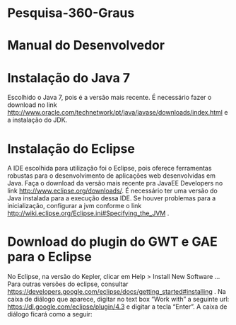 Pesquisa-360-Graus
==================

Manual do Desenvolvedor
=======================

Instalação do Java 7
====================

Escolhido o Java 7, pois é a versão mais recente. É necessário fazer o download no link http://www.oracle.com/technetwork/pt/java/javase/downloads/index.html e a instalação do JDK.

Instalação do Eclipse
=====================

A IDE escolhida para utilização foi o Eclipse, pois oferece ferramentas robustas para o desenvolvimento de aplicações web desenvolvidas em Java. Faça o download da versão mais recente pra JavaEE Developers no  link http://www.eclipse.org/downloads/. É necessário ter uma versão do Java instalada para a execução dessa IDE. Se houver problemas para a inicialização, configurar a jvm conforme o link http://wiki.eclipse.org/Eclipse.ini#Specifying_the_JVM .

Download do plugin do GWT e GAE para o Eclipse
==============================================

No Eclipse, na versão do Kepler, clicar em Help > Install New Software … Para outras versões do eclipse, consultar https://developers.google.com/eclipse/docs/getting_started#installing . Na caixa de diálogo que aparece, digitar no text box “Work with” a seguinte url: https://dl.google.com/eclipse/plugin/4.3 
e digitar a tecla “Enter”. A caixa de diálogo ficará como a seguir:
